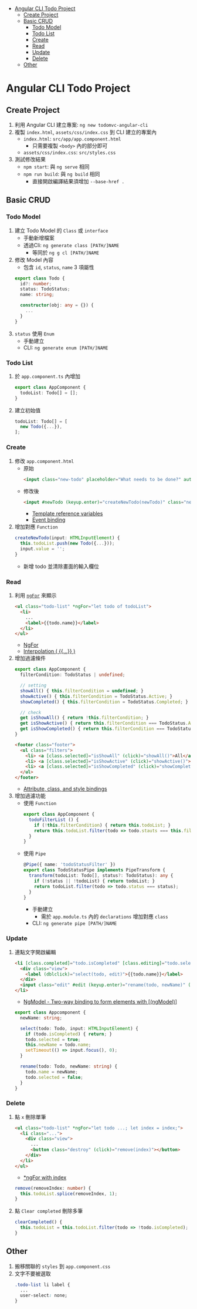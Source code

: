 
<!-- TOC -->

- [Angular CLI Todo Project](#angular-cli-todo-project)
  - [Create Project](#create-project)
  - [Basic CRUD](#basic-crud)
    - [Todo Model](#todo-model)
    - [Todo List](#todo-list)
    - [Create](#create)
    - [Read](#read)
    - [Update](#update)
    - [Delete](#delete)
  - [Other](#other)

<!-- /TOC -->

# Angular CLI Todo Project

## Create Project

1. 利用 Angular CLI 建立專案: `ng new todomvc-angular-cli`
2. 複製 `index.html`, `assets/css/index.css` 到 CLI 建立的專案內
    * `index.html`: `src/app/app.component.html`
      * 只需要複製 `<body>` 內的部分即可
    * `assets/css/index.css`: `src/styles.css`
3. 測試修改結果
    * `npm start`: 與 `ng serve` 相同
    * `npm run build`: 與 `ng build` 相同
      * 直接開啟編譯結果須增加 `--base-href .`


## Basic CRUD

### Todo Model

1. 建立 Todo Model 的 `Class` 或 `interface`
    * 手動新增檔案
    * 透過Cli: `ng generate class [PATH/]NAME`
      * 等同於 `ng g cl [PATH/]NAME`
2. 修改 Model 內容
    * 包含 `id`, `status`, `name` 3 項屬性
    ```ts
    export class Todo {
      id?: number;
      status: TodoStatus;
      name: string;

      constructor(obj: any = {}) {
        ...
      }
    }
    ```
3. `status` 使用 `Enum`
    * 手動建立
    * CLI: `ng generate enum [PATH/]NAME`


### Todo List

1. 於 `app.component.ts` 內增加
    ```ts
    export class AppComponent {
      todoList: Todo[] = [];
    }
    ```
2. 建立初始值
    ```ts
    todoList: Todo[] = [
      new Todo({...}),
    ];
    ```


### Create

1. 修改 `app.component.html`
    * 原始
      ```html
      <input class="new-todo" placeholder="What needs to be done?" autofocus>
      ```
    * 修改後
      ```html
      <input #newTodo (keyup.enter)="createNewTodo(newTodo)" class="new-todo" placeholder="What needs to be done?" autofocus>
      ```
      * [Template reference variables](https://angular.io/guide/template-syntax#template-reference-variables--var-)
      * [Event binding](https://angular.io/guide/template-syntax#event-binding)
2. 增加對應 `Function`
    ```ts
    createNewTodo(input: HTMLInputElement) {
      this.todoList.push(new Todo({...}));
      input.value = '';
    }
    ```
      * 新增 todo 並清除畫面的輸入欄位


### Read

1. 利用 [`ngFor`](https://angular.io/guide/template-syntax#ngfor) 來顯示
    ```html
    <ul class="todo-list" *ngFor="let todo of todoList">
      <li>
        ...
        <label>{{todo.name}}</label>
      </li>
    </ul>
    ```
    * [NgFor](https://angular.io/guide/template-syntax#ngfor)
    * [Interpolation ( {{...}} )](https://angular.io/guide/template-syntax#interpolation----)
2. 增加過濾條件
    ```ts
    export class AppComponent {
      filterCondition: TodoStatus | undefined;

      // setting
      showAll() { this.filterCondition = undefined; }
      showActive() { this.filterCondition = TodoStatus.Active; }
      showCompleted() { this.filterCondition = TodoStatus.Completed; }

      // check
      get isShowAll() { return !this.filterCondition; }
      get isShowActive() { return this.filterCondition === TodoStatus.Active; }
      get isShowCompleted() { return this.filterCondition === TodoStatus.Completed; }
    }
    ```
    ```html
    <footer class="footer">
      <ul class="filters">
        <li> <a [class.selected]="isShowAll" (click)="showAll()">All</a> </li>
        <li> <a [class.selected]="isShowActive" (click)="showActive()">Active</a> </li>
        <li> <a [class.selected]="isShowCompleted" (click)="showCompleted()">Completed</a> </li>
      </ul>
    </footer>
    ```
    * [Attribute, class, and style bindings](https://angular.io/guide/template-syntax#attribute-class-and-style-bindings)
3. 增加過濾功能
    * 使用 `Function`
        ```ts
        export class AppComponent {
          todoFilterList () {
            if (!this.filterCondition) { return this.todoList; }
            return this.todoList.filter(todo => todo.stauts === this.filterCondition);
          }
        }
        ```
    * 使用 `Pipe`
        ```ts
        @Pipe({ name: 'todoStatusFilter' })
        export class TodoStatusPipe implements PipeTransform {
          transform(todoList: Todo[], status?: TodoStatus): any {
            if (!status || !todoList) { return todoList; }
            return todoList.filter(todo => todo.status === status);
          }
        }
        ```
        * 手動建立
          * 需於 `app.module.ts` 內的 `declarations` 增加對應 `class`
        * CLI: `ng generate pipe [PATH/]NAME`


### Update

1. 連點文字開啟編輯
    ```html
    <li [class.completed]="todo.isCompleted" [class.editing]="todo.selected">
      <div class="view">
        <label (dblclick)="select(todo, edit)">{{todo.name}}</label>
      </div>
      <input class="edit" #edit (keyup.enter)="rename(todo, newName)" (blur)="todo.selected = false" [(ngModel)]="newName" autofocus>
    </li>
    ```
    * [NgModel - Two-way binding to form elements with [(ngModel)]](https://angular.io/guide/template-syntax#ngModel)
    ```ts
    export class Appcomponent {
      newName: string;

      select(todo: Todo, input: HTMLInputElement) {
        if (todo.isCompleted) { return; }
        todo.selected = true;
        this.newName = todo.name;
        setTimeout(() => input.focus(), 0);
      }

      rename(todo: Todo, newName: string) {
        todo.name = newName;
        todo.selected = false;
      }
    }
    ```

<!--
Q: Template reference variables in ngfor
  [Template reference variable warning notes](https://angular.io/guide/template-syntax#template-reference-variable-warning-notes)
  `The scope of a reference variable is the entire template. Do not define the same variable name more than once in the same template. The runtime value will be unpredictable.`
  REF: https://github.com/angular/angular/issues/13974
-->

### Delete

1. 點 `x` 刪除單筆
    ```html
    <ul class="todo-list" *ngFor="let todo ...; let index = index;">
      <li class="...">
        <div class="view">
          ...
          <button class="destroy" (click)="remove(index)"></button>
        </div>
      </li>
    </ul>
    ```
    * [*ngFor with index](https://angular.io/guide/template-syntax#ngfor-with-index)
    ```ts
    remove(removeIndex: number) {
      this.todoList.splice(removeIndex, 1);
    }
    ```
2. 點 `Clear completed` 刪除多筆
    ```ts
    clearCompleted() {
      this.todoList = this.todoList.filter(todo => !todo.isCompleted);
    }
    ```

## Other

1. 搬移關聯的 `styles` 到 `app.component.css`
2. 文字不要被選取
    ```css
    .todo-list li label {
      ...
      user-select: none;
    }
    ```
